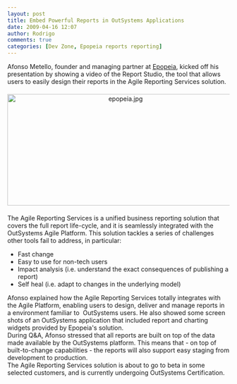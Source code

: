 ```yaml
---
layout: post
title: Embed Powerful Reports in OutSystems Applications
date: 2009-04-16 12:07
author: Rodrigo
comments: true
categories: [Dev Zone, Epopeia reports reporting]
---
```

<div>Afonso Metello, founder and managing partner at <a href="http://www.epopeia.pt/">Epopeia</a>, kicked off his presentation by showing a video of the Report Studio, the tool that allows users to easily design their reports in the Agile Reporting Services solution.<!--more--></div>
<div></div>
<div><span class="mt-enclosure mt-enclosure-image" style="display: inline;"><img class="mt-image-center" style="margin: 20px auto 20px; text-align: center; display: block;" alt="epopeia.jpg" src="https://www.outsystems.com/blog/wp-content/uploads/2009/04/epopeia2.jpg" width="520" height="253" /></span></div>
<div></div>
<div>The Agile Reporting Services is a unified business reporting solution that covers the full report life-cycle, and it is seamlessly integrated with the OutSystems Agile Platform. This solution tackles a series of challenges other tools fail to address, in particular:</div>
<div>
<ul>
	<li>Fast change</li>
	<li>Easy to use for non-tech users</li>
	<li>Impact analysis (i.e. understand the exact consequences of publishing a report)</li>
	<li>Self heal (i.e. adapt to changes in the underlying model)</li>
</ul>
</div>
<div>Afonso explained how the Agile Reporting Services totally integrates with the Agile Platform, enabling users to design, deliver and manage reports in a environment familiar to  OutSystems users. He also showed some screen shots of an OutSystems application that included report and charting widgets provided by Epopeia's solution.</div>
<div></div>
<div>During Q&amp;A, Afonso stressed that all reports are built on top of the data made available by the OutSystems platform. This means that - on top of built-to-change capabilities - the reports will also support easy staging from development to production.</div>
<div></div>
<div>The Agile Reporting Services solution is about to go to beta in some selected customers, and is currently undergoing OutSystems Certification.</div>
&nbsp;
